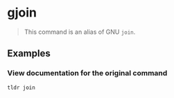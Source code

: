 # gjoin

> This command is an alias of GNU `join`.

## Examples

### View documentation for the original command

```bash
tldr join
```
